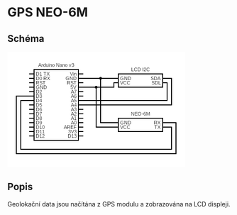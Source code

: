 # GPS NEO-6M

## Schéma

![schema](gps_neo_6m.png)


## Popis

Geolokační data jsou načítána z GPS modulu a zobrazována na LCD displeji.
